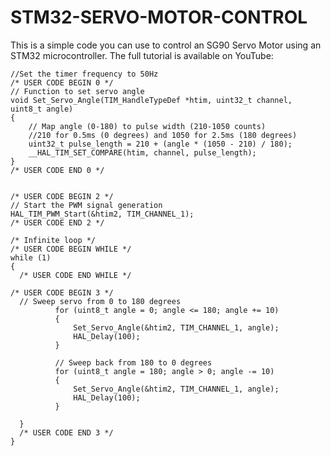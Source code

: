 # STM32-SERVO-MOTOR-CONTROL
This is a simple code you can use to control an SG90 Servo Motor using an STM32 microcontroller.
The full tutorial is available on YouTube: 

    //Set the timer frequency to 50Hz
    /* USER CODE BEGIN 0 */
    // Function to set servo angle
    void Set_Servo_Angle(TIM_HandleTypeDef *htim, uint32_t channel, uint8_t angle)
    {
        // Map angle (0-180) to pulse width (210-1050 counts)
        //210 for 0.5ms (0 degrees) and 1050 for 2.5ms (180 degrees)
        uint32_t pulse_length = 210 + (angle * (1050 - 210) / 180);
        __HAL_TIM_SET_COMPARE(htim, channel, pulse_length);
    }
    /* USER CODE END 0 */
  
  
    /* USER CODE BEGIN 2 */
    // Start the PWM signal generation
    HAL_TIM_PWM_Start(&htim2, TIM_CHANNEL_1);
    /* USER CODE END 2 */
  
    /* Infinite loop */
    /* USER CODE BEGIN WHILE */
    while (1)
    {
      /* USER CODE END WHILE */

    /* USER CODE BEGIN 3 */
	  // Sweep servo from 0 to 180 degrees
	          for (uint8_t angle = 0; angle <= 180; angle += 10)
	          {
	              Set_Servo_Angle(&htim2, TIM_CHANNEL_1, angle);
	              HAL_Delay(100);
	          }

	          // Sweep back from 180 to 0 degrees
	          for (uint8_t angle = 180; angle > 0; angle -= 10)
	          {
	              Set_Servo_Angle(&htim2, TIM_CHANNEL_1, angle);
	              HAL_Delay(100);
	          }

      }
      /* USER CODE END 3 */
    }
